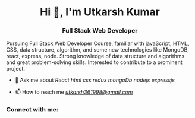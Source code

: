 <h1 align="center">Hi 👋, I'm Utkarsh Kumar</h1>
<h3 align="center">Full Stack Web Developer</h3>

<p>Pursuing Full Stack Web Developer Course,  familiar with javaScript, HTML, CSS, data structure, algorithm, and some new technologies like MongoDB, react, express, node. Strong knowledge of data structure and algorithms and great problem-solving skills. Interested to contribute to a prominent project.</p>

- 💬 Ask me about *React html css redux mongoDb nodejs expressjs*

- 📫 How to reach me *utkarsh361998@gmail.com*

<h3 align="left">Connect with me:</h3>
<p align="left">
<a href="https://www.linkedin.com/in/utkarsh075/" target="blank">
  <img align="center" src="https://raw.githubusercontent.com/rahuldkjain/github-profile-readme-generator/master/src/images/icons/Soci…
